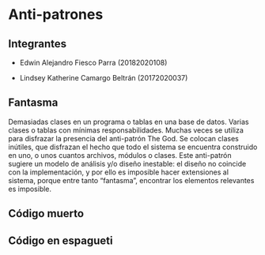 # Anti-patrones

## Integrantes 

- Edwin Alejandro Fiesco Parra (20182020108)

- Lindsey Katherine Camargo Beltrán (20172020037)

## Fantasma 

Demasiadas clases en un programa o tablas en una base de datos. Varias clases o tablas con mínimas responsabilidades. Muchas veces se utiliza para disfrazar la presencia del anti-patrón The God. Se colocan clases inútiles, que disfrazan el hecho que todo el sistema se encuentra construido en uno, o unos cuantos archivos, módulos o clases. Este anti-patrón sugiere un modelo de análisis y/o diseño inestable: el diseño no coincide con la implementación, y por ello es imposible hacer extensiones al sistema, porque entre tanto “fantasma”, encontrar los elementos relevantes es imposible.

## Código muerto



## Código en espagueti
